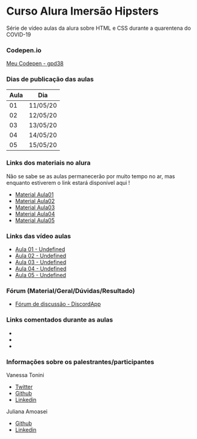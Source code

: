 # Curso Alura Imersão Hipsters

Série de vídeo aulas da alura sobre HTML e CSS durante a quarentena do COVID-19

### Codepen.io
[Meu Codepen - gpd38](https://codepen.io/gpd38/pens/public?grid_type=list)

### Dias de publicação das aulas
Aula|Dia
----|----
01|11/05/20
02|12/05/20
03|13/05/20
04|14/05/20
05|15/05/20

### Links dos materiais no alura
Não se sabe se as aulas permanecerão por muito tempo no ar, mas enquanto estiverem o link estará disponível aqui !

- [Material Aula01](#)
- [Material Aula02](#)
- [Material Aula03](#)
- [Material Aula04](#)
- [Material Aula05](#)

### Links das vídeo aulas
- [Aula 01 - Undefined](#)
- [Aula 02 - Undefined](#)
- [Aula 03 - Undefined](#)
- [Aula 04 - Undefined](#)
- [Aula 05 - Undefined](#)

### Fórum (Material/Geral/Dúvidas/Resultado)
- [Fórum de discussão - DiscordApp](https://discordapp.com/invite/yqsH8Yh?utm_campaign=imersao_hipsterscss_confirmacao_de_inscricao&utm_medium=email&utm_source=RD+Station)

### Links comentados durante as aulas
- 
- 
- 

### Informações sobre os palestrantes/participantes
Vanessa Tonini
- [Twitter](https://twitter.com/vanessametonini)
- [Github](https://github.com/vanessametonini)
- [Linkedin](https://www.linkedin.com/in/vanessametonini/)

Juliana Amoasei
- [Github](https://github.com/JulianaAmoasei)
- [Linkedin](https://www.linkedin.com/in/juliana-amoasei)

